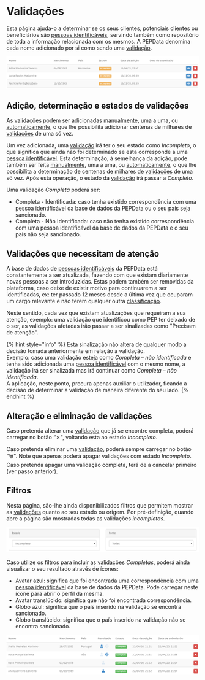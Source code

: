 # Validações

Esta página ajuda-o a determinar se os seus clientes, potenciais clientes ou beneficiários são [pessoas identificáveis](../../glossario/glossario-aplicacao.md#pessoa-identificavel), servindo também como repositório de toda a informação relacionada com os mesmos. A PEPData denomina cada nome adicionado por si como sendo uma [validação](../../glossario/glossario-aplicacao.md#validacao).

![Tabela de valida&#xE7;&#xF5;es](../../.gitbook/assets/image%20%2814%29.png)

## Adição, determinação e estados de validações

As [validações](../../glossario/glossario-aplicacao.md#validacao) podem ser adicionadas [manualmente](adicao-manual.md), uma a uma, ou [automaticamente](importacao-de-validacoes.md), o que lhe possibilita adicionar centenas de milhares de [validações](../../glossario/glossario-aplicacao.md#validacao) de uma só vez.

Um vez adicionada, uma [validação](../../glossario/glossario-aplicacao.md#validacao) irá ter o seu estado como _Incompleto_, o que significa que ainda não foi determinado se esta corresponde a uma [pessoa identificável](../../glossario/glossario-aplicacao.md#pessoa-identificavel). Esta determinação, à semelhança da adição, pode também ser feita [manualmente](analise-manual.md), uma a uma, ou [automaticamente](aplicacao-de-regras.md), o que lhe possibilita a determinação de centenas de milhares de [validações](../../glossario/glossario-aplicacao.md#validacao) de uma só vez. Após esta operação, o estado da [validação](../../glossario/glossario-aplicacao.md#validacao) irá passar a _Completo_. 

Uma validação _Completa_ poderá ser: 

* Completa - Identificada: caso tenha existido correspondência com uma pessoa identificável da base de dados da PEPData ou o seu país seja sancionado. 
* Completa - Não Identificada: caso não tenha existido correspondência com uma pessoa identificável da base de dados da PEPData e o seu país não seja sancionado.

## Validações que necessitam de atenção

A base de dados de [pessoas identificáveis](../../glossario/glossario-aplicacao.md#pessoa-identificavel) da PEPData está constantemente a ser atualizada, fazendo com que existam diariamente novas pessoas a ser introduzidas. Estas podem também ser removidas da plataforma, caso deixe de existir motivo para continuarem a ser identificadas, ex: ter passado 12 meses desde a última vez que ocuparam um cargo relevante e não terem qualquer outra [classificação](../../glossario/glossario-aplicacao.md#classificacao).

Neste sentido, cada vez que existam atualizações que requeiram a sua atenção, exemplo: uma validação que identificou como PEP ter deixado de o ser, as validações afetadas irão passar a ser sinalizadas como "Precisam de atenção".

{% hint style="info" %}
Esta sinalização não altera de qualquer modo a decisão tomada anteriormente em relação à validação.   
Exemplo: caso uma validação esteja como _Completa – não identificada_ e tenha sido adicionada uma [pessoa identificável](../../glossario/glossario-aplicacao.md#pessoa-identificavel) com o mesmo nome, a validação irá ser sinalizada mas irá continuar como _Completa – não identificada_.   
A aplicação, neste ponto, procura apenas auxiliar o utilizador, ficando a decisão de determinar a validação de maneira diferente do seu lado.
{% endhint %}

## Alteração e eliminação de validações

Caso pretenda alterar uma [validação](../../glossario/glossario-aplicacao.md#validacao) que já se encontre completa, poderá carregar no botão “✗", voltando esta ao estado _Incompleto_.

Caso pretenda eliminar uma [validação](../../glossario/glossario-aplicacao.md#validacao), poderá sempre carregar no botão “🗑️". Note que apenas poderá apagar validações com estado _Incompleto_. Caso pretenda apagar uma validação completa, terá de a cancelar primeiro \(ver passo anterior\). 

## Filtros

Nesta página, são-lhe ainda disponibilizados filtros que permitem mostrar as [validações](../../glossario/glossario-aplicacao.md#validacao) quanto ao seu estado ou origem. Por pré-definição, quando abre a página são mostradas todas as validações _incompletas._ 

![Filtros de valida&#xE7;&#xF5;es](../../.gitbook/assets/image%20%281%29.png)

Caso utilize os filtros para incluir as [validações](../../glossario/glossario-aplicacao.md#validacao) _Completas_, poderá ainda visualizar o seu resultado através de ícones:

* Avatar azul: significa que foi encontrada uma correspondência com uma [pessoa identificável](../../glossario/glossario-aplicacao.md#pessoa-identificavel) da base de dados da PEPData. Pode carregar neste ícone para abrir o perfil da mesma.
* Avatar translúcido: significa que não foi encontrada correspondência.
* Globo azul: significa que o país inserido na validação se encontra sancionado.
* Globo translúcido: significa que o país inserido na validação não se encontra sancionado.

![Exemplo de valida&#xE7;&#xF5;es completas](../../.gitbook/assets/image%20%284%29.png)

